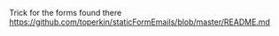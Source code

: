 Trick for the forms found there <https://github.com/toperkin/staticFormEmails/blob/master/README.md>
